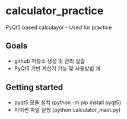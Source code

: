 # calculator_practice
PyQt5 based calculayor - Used for practice

## Goals

* github 저장소 생성 및 관리 실습
* PyQt5 기반 계산기 기능 및 사용방법 개

## Getting started

* pyqt5 모듈 설치 (python -m pip install pyqt5)
* 파이썬 파일 실행 (python calculator_main.py)
